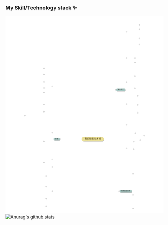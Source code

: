 ### My Skill/Technology stack ✨
![](https://raw.githubusercontent.com/spianmo/spianmo/master/stack.svg)
[![Anurag's github stats](https://github-readme-stats.vercel.app/api?username=spianmo&theme=dark)](https://github.com/anuraghazra/github-readme-stats)
